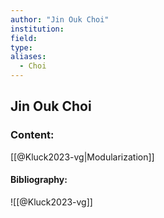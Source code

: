 ```yaml
---
author: "Jin Ouk Choi"
institution:
field:
type:
aliases:
  - Choi
---
```


## Jin Ouk Choi

### Content:
[[@Kluck2023-vg|Modularization]]

#### Bibliography:

![[@Kluck2023-vg]]